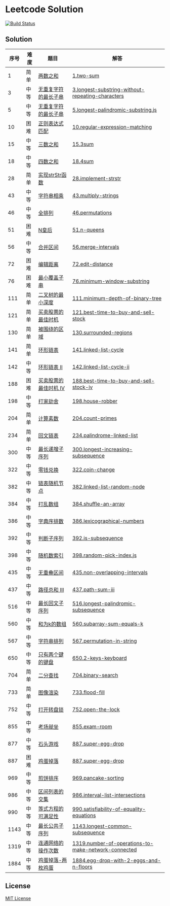 Leetcode Solution
===

[![Build Status][circleci-image]][circleci-url]

## Solution

| 序号 | 难度 | 题目 | 解答 |
| --- | --- | --- | --- |
| 1 | 简单 | [两数之和](https://leetcode-cn.com/problems/two-sum) | [1.two-sum](solution/1.two-sum.js) |
| 3 | 中等 | [无重复字符的最长子串](https://leetcode-cn.com/problems/longest-substring-without-repeating-characters) | [3.longest-substring-without-repeating-characters](solution/3.longest-substring-without-repeating-characters.js) |
| 5 | 中等 | [无重复字符的最长子串](https://leetcode-cn.com/problems/longest-palindromic-substring) | [5.longest-palindromic-substring.js](solution/5.longest-palindromic-substring.js) |
| 10 | 困难 | [正则表达式匹配](https://leetcode-cn.com/problems/regular-expression-matching) | [10.regular-expression-matching](solution/10.regular-expression-matching.js) |
| 15 | 中等 | [三数之和](https://leetcode-cn.com/problems/3sum) | [15.3sum](solution/15.3sum.js) |
| 18 | 中等 | [四数之和](https://leetcode-cn.com/problems/4sum) | [18.4sum](solution/18.4sum.js) |
| 28 | 简单 | [实现strStr函数](https://leetcode-cn.com/problems/implement-strstr) | [28.implement-strstr](solution/28.implement-strstr.js) |
| 43 | 中等 | [字符串相乘](https://leetcode-cn.com/problems/multiply-strings) | [43.multiply-strings](solution/43.multiply-strings.js) |
| 46 | 中等 | [全排列](https://leetcode-cn.com/problems/permutations) | [46.permutations](solution/46.permutations.js) |
| 51 | 困难 | [N皇后](https://leetcode-cn.com/problems/n-queens) | [51.n-queens](solution/51.n-queens.js) |
| 56 | 中等 | [合并区间](https://leetcode-cn.com/problems/merge-intervals) | [56.merge-intervals](solution/56.merge-intervals.js) |
| 72 | 困难 | [编辑距离](https://leetcode-cn.com/problems/edit-distance) | [72.edit-distance](solution/72.edit-distance.js) |
| 76 | 困难 | [最小覆盖子串](https://leetcode-cn.com/problems/minimum-window-substring) | [76.minimum-window-substring](solution/76.minimum-window-substring.js) |
| 111 | 简单 | [二叉树的最小深度](https://leetcode-cn.com/problems/minimum-depth-of-binary-tree) | [111.minimum-depth-of-binary-tree](solution/111.minimum-depth-of-binary-tree.js) |
| 121 | 简单 | [买卖股票的最佳时机](https://leetcode-cn.com/problems/best-time-to-buy-and-sell-stock) | [121.best-time-to-buy-and-sell-stock](solution/121.best-time-to-buy-and-sell-stock.js) |
| 130 | 简单 | [被围绕的区域](https://leetcode-cn.com/problems/surrounded-regions) | [130.surrounded-regions](solution/130.surrounded-regions.js) |
| 141 | 简单 | [环形链表](https://leetcode-cn.com/problems/linked-list-cycle) | [141.linked-list-cycle](solution/141.linked-list-cycle-ii.js) |
| 142 | 中等 | [环形链表 II](https://leetcode-cn.com/problems/linked-list-cycle-ii) | [142.linked-list-cycle-ii](solution/142.linked-list-cycle.js) |
| 188 | 困难 | [买卖股票的最佳时机 IV](https://leetcode-cn.com/problems/best-time-to-buy-and-sell-stock-iv) | [188.best-time-to-buy-and-sell-stock-iv](solution/188.best-time-to-buy-and-sell-stock-iv.js) |
| 198 | 中等 | [打家劫舍](https://leetcode-cn.com/problems/house-robber) | [198.house-robber](solution/198.house-robber.js) |
| 204 | 简单 | [计算素数](https://leetcode-cn.com/problems/count-primes) | [204.count-primes](solution/204.count-primes.js) |
| 234 | 简单 | [回文链表](https://leetcode-cn.com/problems/palindrome-linked-list) | [234.palindrome-linked-list](solution/234.palindrome-linked-list.js) |
| 300 | 中等 | [最长递增子序列](https://leetcode-cn.com/problems/longest-increasing-subsequence) | [300.longest-increasing-subsequence](solution/300.longest-increasing-subsequence.js) |
| 322 | 中等 | [零钱兑换](https://leetcode-cn.com/problems/coin-change) | [322.coin-change](solution/322.coin-change.js) |
| 382 | 中等 | [链表随机节点](https://leetcode-cn.com/problems/linked-list-random-node) | [382.linked-list-random-node](solution/382.linked-list-random-node.js) |
| 384 | 中等 | [打乱数组](https://leetcode-cn.com/problems/shuffle-an-array) | [384.shuffle-an-array](solution/384.shuffle-an-array.js) |
| 386 | 中等 | [字典序排数](https://leetcode-cn.com/problems/lexicographical-numbers) | [386.lexicographical-numbers](solution/386.lexicographical-numbers.js) |
| 392 | 中等 | [判断子序列](https://leetcode-cn.com/problems/is-subsequence) | [392.is-subsequence](solution/392.is-subsequence.js) |
| 398 | 中等 | [随机数索引](https://leetcode-cn.com/problems/random-pick-index) | [398.random-pick-index.js](solution/398.random-pick-index.js) |
| 435 | 中等 | [无重叠区间](https://leetcode-cn.com/problems/non-overlapping-intervals) | [435.non-overlapping-intervals](solution/435.non-overlapping-intervals.js) |
| 437 | 中等 | [路径总和 III](https://leetcode-cn.com/problems/path-sum-iii) | [437.path-sum-iii](solution/437.path-sum-iii.js) |
| 516 | 中等 | [最长回文子序列](https://leetcode-cn.com/problems/longest-palindromic-subsequence) | [516.longest-palindromic-subsequence](solution/516.longest-palindromic-subsequence.js) |
| 560 | 中等 | [和为k的数组](https://leetcode-cn.com/problems/subarray-sum-equals-k) | [560.subarray-sum-equals-k](solution/560.subarray-sum-equals-k.js) |
| 567 | 中等 | [字符串排列](https://leetcode-cn.com/problems/permutation-in-string) | [567.permutation-in-string](solution/567.permutation-in-string.js) |
| 650 | 中等 | [只有两个键的键盘](https://leetcode-cn.com/problems/2-keys-keyboard) | [650.2-keys-keyboard](solution/650.2-keys-keyboard.js) |
| 704 | 简单 | [二分查找](https://leetcode-cn.com/problems/binary-search) | [704.binary-search](solution/704.binary-search.js) |
| 733 | 简单 | [图像渲染](https://leetcode-cn.com/problems/flood-fill) | [733.flood-fill](solution/733.flood-fill.js) |
| 752 | 中等 | [打开转盘锁](https://leetcode-cn.com/problems/open-the-lock) | [752.open-the-lock](solution/752.open-the-lock.js) |
| 855 | 中等 | [考场就坐](https://leetcode-cn.com/problems/exam-room) | [855.exam-room](solution/855.exam-room.js) |
| 877 | 中等 | [石头游戏](https://leetcode-cn.com/problems/stone-game) | [887.super-egg-drop](solution/877.stone-game.js) |
| 887 | 困难 | [鸡蛋掉落](https://leetcode-cn.com/problems/super-egg-drop) | [887.super-egg-drop](solution/887.super-egg-drop.js) |
| 969 | 中等 | [煎饼排序](https://leetcode-cn.com/problems/pancake-sorting) | [969.pancake-sorting](solution/969.pancake-sorting.js) |
| 986 | 中等 | [区间列表的交集](https://leetcode-cn.com/problems/interval-list-intersections) | [986.interval-list-intersections](solution/986.interval-list-intersections.js) |
| 990 | 中等 | [等式方程的可满足性](https://leetcode-cn.com/problems/satisfiability-of-equality-equations) | [990.satisfiability-of-equality-equations](solution/990.satisfiability-of-equality-equations.js) |
| 1143 | 中等 | [最长公共子序列](https://leetcode-cn.com/problems/longest-common-subsequence) | [1143.longest-common-subsequence](solution/1143.longest-common-subsequence.js) |
| 1319 | 中等 | [连通网络的操作次数](https://leetcode-cn.com/problems/number-of-operations-to-make-network-connected) | [1319.number-of-operations-to-make-network-connected](solution/1319.number-of-operations-to-make-network-connected.js) |
| 1884 | 中等 | [鸡蛋掉落-两枚鸡蛋](https://leetcode-cn.com/problems/egg-drop-with-2-eggs-and-n-floors) | [1884.egg-drop-with-2-eggs-and-n-floors](solution/1884.egg-drop-with-2-eggs-and-n-floors.js) |

## License

[MIT License](http://en.wikipedia.org/wiki/MIT_License)

[circleci-url]: https://circleci.com/gh/ali322/leetcode
[circleci-image]: 	https://img.shields.io/circleci/project/github/ali322/leetcode.svg?style=flat